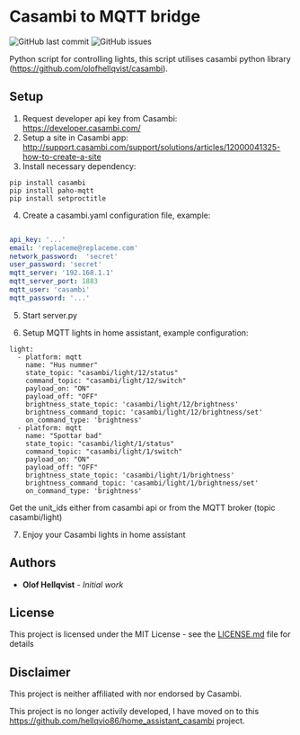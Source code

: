 # Casambi to MQTT bridge
![GitHub last commit](https://img.shields.io/github/last-commit/hellqvio86/casambimqttbridge) ![GitHub issues](https://img.shields.io/github/issues-raw/hellqvio86/casambimqttbridge) 

Python script for controlling lights, this script utilises casambi python library (https://github.com/olofhellqvist/casambi).

## Setup
1. Request developer api key from Casambi: https://developer.casambi.com/
2. Setup a site in Casambi app: http://support.casambi.com/support/solutions/articles/12000041325-how-to-create-a-site
3. Install necessary dependency: 
```
pip install casambi
pip install paho-mqtt
pip install setproctitle 
```
4. Create a casambi.yaml configuration file, example:
```yaml

api_key: '...'
email: 'replaceme@replaceme.com'
network_password:  'secret'
user_password: 'secret'
mqtt_server: '192.168.1.1'
mqtt_server_port: 1883
mqtt_user: 'casambi'
mqtt_password: '...'
```

5. Start server.py

6. Setup MQTT lights in home assistant, example configuration:

```
light:
  - platform: mqtt
    name: "Hus nummer"
    state_topic: "casambi/light/12/status"
    command_topic: "casambi/light/12/switch"
    payload_on: "ON"
    payload_off: "OFF"
    brightness_state_topic: 'casambi/light/12/brightness'
    brightness_command_topic: 'casambi/light/12/brightness/set'
    on_command_type: 'brightness'
  - platform: mqtt
    name: "Spottar bad"
    state_topic: "casambi/light/1/status"
    command_topic: "casambi/light/1/switch"
    payload_on: "ON"
    payload_off: "OFF"
    brightness_state_topic: 'casambi/light/1/brightness'
    brightness_command_topic: 'casambi/light/1/brightness/set'
    on_command_type: 'brightness'
```
Get the unit_ids either from casambi api or from the MQTT broker (topic casambi/light)

7. Enjoy your Casambi lights in home assistant

## Authors

* **Olof Hellqvist** - *Initial work*

## License

This project is licensed under the MIT License - see the [LICENSE.md](LICENSE.md) file for details

## Disclaimer
This project is neither affiliated with nor endorsed by Casambi.

This project is no longer activily developed, I have moved on to this  https://github.com/hellqvio86/home_assistant_casambi project.
